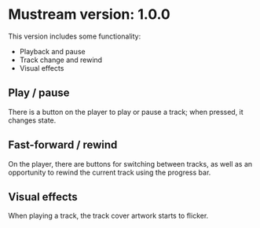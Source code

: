 # Mustream version: 1.0.0

This version includes some functionality:

- Playback and pause
- Track change and rewind
- Visual effects

## Play / pause

There is a button on the player to play or pause a track; when pressed, it changes state.

## Fast-forward / rewind

On the player, there are buttons for switching between tracks, as well as an opportunity to rewind the current track using the progress bar.

## Visual effects

When playing a track, the track cover artwork starts to flicker.

